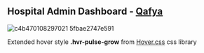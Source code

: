 <h2> Hospital Admin Dashboard - <a href='qafya.co.ke' target="_blank"><u>Qafya</u></a></h2>

![c4b470108297021 5fbae2747e591](https://github.com/kelvink96/hospital-admin/assets/26582923/9fc51450-7cc4-4212-a4e9-8ce8f869dd11)

Extended hover style <b>.hvr-pulse-grow</b> from <a href='https://ianlunn.github.io/Hover/'>Hover.css</a> css library
